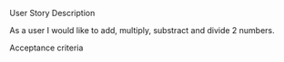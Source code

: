 User Story Description

As a user I would like to add, multiply, substract and divide 2 numbers.

Acceptance criteria
